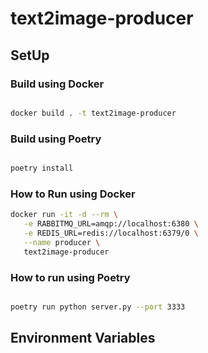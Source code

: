 # text2image-producer

## SetUp

### Build using Docker

```bash

docker build . -t text2image-producer

```

### Build using Poetry

```bash

poetry install

```

### How to Run using Docker

```bash
docker run -it -d --rm \
   -e RABBITMQ_URL=amqp://localhost:6380 \
   -e REDIS_URL=redis://localhost:6379/0 \
   --name producer \
   text2image-producer
```

### How to run using Poetry

```bash

poetry run python server.py --port 3333

```

## Environment Variables
